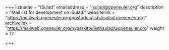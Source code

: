 +++
listname = "iSulad"
emailaddress = "isulad@openeuler.org"
description = "Mail list for development on iSulad."
websitelink = "https://mailweb.openeuler.org/postorius/lists/isulad.openeuler.org"
archivelink = "https://mailweb.openeuler.org/hyperkitty/list/isulad@openeuler.org"
weight =  12

+++

